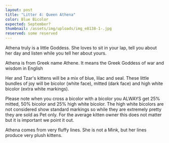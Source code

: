 ```yaml
---
layout: post
title: "Litter 4: Queen Athena"
color: Blue Bicolor
expected: September?
thumbnail: /assets/img/uploads/img_e8138-1-.jpg
reserved: some reserved
---
```

Athena truly is a little Goddess. She loves to sit in your lap, tell you about her day and listen while you tell her about yours. 

Athena is from Greek name Athene. It means the Greek Goddess of war and wisdom in English

Her and Tzar's kittens will be a mix of blue, lilac and seal.  These little bundles of joy will be bicolor (white face),  mitted (dark face) and high white bicolor (extra white markings). 

Please note when you cross a bicolor with a bicolor you ALWAYS get 25% mitted, 50% bicolor and 25% high white bicolor. The high white bicolors are not considered show standard markings so while they are extremely pretty they are sold as Pet only. For the average kitten owner this does not matter but it is important we point it out. 

Athena comes from very fluffy lines. She is not a Mink, but her lines produce very plush kittens.